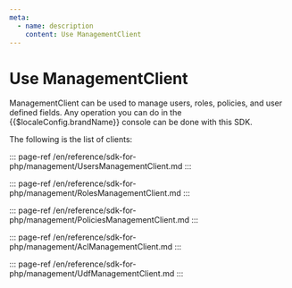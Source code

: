 ```yaml
---
meta:
  - name: description
    content: Use ManagementClient
---
```


# Use ManagementClient

<LastUpdated/>

ManagementClient can be used to manage users, roles, policies, and user defined fields. Any operation you can do in the {{$localeConfig.brandName}} console can be done with this SDK.

The following is the list of clients:

::: page-ref /en/reference/sdk-for-php/management/UsersManagementClient.md
:::

::: page-ref /en/reference/sdk-for-php/management/RolesManagementClient.md
:::

::: page-ref /en/reference/sdk-for-php/management/PoliciesManagementClient.md
:::

::: page-ref /en/reference/sdk-for-php/management/AclManagementClient.md
:::

::: page-ref /en/reference/sdk-for-php/management/UdfManagementClient.md
:::
